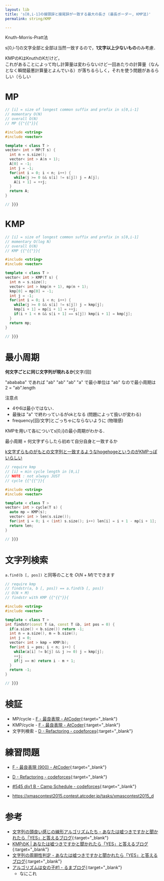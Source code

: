 ```yaml
---
layout: lib
title: 's[0,i-1]の接頭辞と接尾辞が一致する最大の長さ (最長ボーダー, KMP法)'
permalink: string/KMP

---
```



Knuth-Morris-Pratt法

s[0,i-1]の文字全部と全部は当然一致するので，**1文字以上少ないもの**のみ考慮．

KMPのKはKnuthのKだけど，  
これがあることによって均し計算量は変わらないけど一回あたりの計算量（なんとなく瞬間最悪計算量とよんでいる）が落ちるらしく，それを使う問題があるらしい（らしい

# MP


```cpp
// [i] = size of longest common suffix and prefix in s[0,i-1]
// momentary O(N)
// overall O(N)
// MP {{"{{"}}{

#include <string>
#include <vector>

template < class T >
vector< int > MP(T s) {
  int n = s.size();
  vector< int > A(n + 1);
  A[0] = -1;
  int j = -1;
  for(int i = 0; i < n; i++) {
    while(j >= 0 && s[i] != s[j]) j = A[j];
    A[i + 1] = ++j;
  }
  return A;
}

// }}}
```


# KMP


```cpp
// [i] = size of longest common suffix and prefix in s[0,i-1]
// momentary O(log N)
// overall O(N)
// KMP {{"{{"}}{

#include <string>
#include <vector>

template < class T >
vector< int > KMP(T s) {
  int n = s.size();
  vector< int > kmp(n + 1), mp(n + 1);
  kmp[0] = mp[0] = -1;
  int j = -1;
  for(int i = 0; i < n; i++) {
    while(j >= 0 && s[i] != s[j]) j = kmp[j];
    kmp[i + 1] = mp[i + 1] = ++j;
    if(i + 1 < n && s[i + 1] == s[j]) kmp[i + 1] = kmp[j];
  }
  return mp;
}

// }}}
```


# 最小周期

**何文字ごとに同じ文字列が現れるか**\[文字/回]

"abababa" であれば "ab" "ab" "ab" "a" で最小単位は "ab" なので最小周期は 2 = "ab".length  

注意点

* 4や6は最小ではない．
* 最後は "a" で終わっているがokとなる (問題によって扱いが変わる)
* frequency\[回/文字]とごっちゃにならないように (物理感)

KMPを用いて各iについてs[0,i]の最小周期がわかる．

最小周期 = 何文字ずらしたら初めて自分自身と一致するか

[k文字ずらものがもとの文字列と一致するようなhogehogeというのがKMPっぽいらしい](http://snuke.hatenablog.com/entry/2015/04/05/184819)


```cpp
// require kmp
// [i] = min cycle length in [0,i]
// NOTE : not always JUST
// cycle {{"{{"}}{

#include <string>
#include <vector>

template < class T >
vector< int > cycle(T s) {
  auto mp = KMP(s);
  vector< int > len(s.size());
  for(int i = 0; i < (int) s.size(); i++) len[i] = i + 1 - mp[i + 1];
  return len;
}

// }}}
```


# 文字列検索

`a.find(b [, pos])` と同等のことを $O(N+M)$でできます


```cpp
// require kmp
// findstr(a, b [, pos]) == a.find(b [, pos])
// O(N + M)
// findstr with KMP {{"{{"}}{

#include <string>
#include <vector>

template < class T >
int findstr(const T &a, const T &b, int pos = 0) {
  if(a.size() < b.size()) return -1;
  int n = a.size(), m = b.size();
  int j = 0;
  vector< int > kmp = KMP(b);
  for(int i = pos; i < n; i++) {
    while(a[i] != b[j] && j >= 0) j = kmp[j];
    ++j;
    if(j == m) return i - m + 1;
  }
  return -1;
}

// }}}
```


# 検証

* MP/cycle - [F - 最良表現 - AtCoder](https://beta.atcoder.jp/contests/arc060/submissions/2179734){:target="_blank"}<!--_-->
* KMP/cycle - [F - 最良表現 - AtCoder](https://beta.atcoder.jp/contests/arc060/submissions/2213473){:target="_blank"}<!--_-->
* 文字列検索 - [D - Refactoring - codeforces](https://codeforces.com/contest/1055/submission/45542889){:target="_blank"}<!--_-->

# 練習問題

* [F - 最良表現 (900) - AtCoder](https://beta.atcoder.jp/contests/arc060/tasks/arc060_d){:target="_blank"}<!--_-->
* [D - Refactoring - codeforces](https://codeforces.com/contest/1055/problem/D){:target="_blank"}<!--_-->
* [#545 div1 B - Camp Schedule - codeforces](https://codeforces.com/contest/1137/problem/B){:target="_blank"}<!--_-->

* https://xmascontest2015.contest.atcoder.jp/tasks/xmascontest2015_d

# 参考

* [文字列の頭良い感じの線形アルゴリズムたち - あなたは嘘つきですかと聞かれたら「YES」と答えるブログ](http://snuke.hatenablog.com/entry/2014/12/01/235807){:target="_blank"}
* [KMPのK \| あなたは嘘つきですかと聞かれたら「YES」と答えるブログ](http://snuke.hatenablog.com/entry/2017/07/18/101026){:target="_blank"}<!--_-->
* [文字列の周期性判定 - あなたは嘘つきですかと聞かれたら「YES」と答えるブログ](http://snuke.hatenablog.com/entry/2015/04/05/184819){:target="_blank"}<!--_-->
* [アルゴリズムは女の子#1 - るまブログ](https://tomorinao.blogspot.com/2018/03/1_20.html){:target="_blank"}<!--_-->
  * なにこれ

